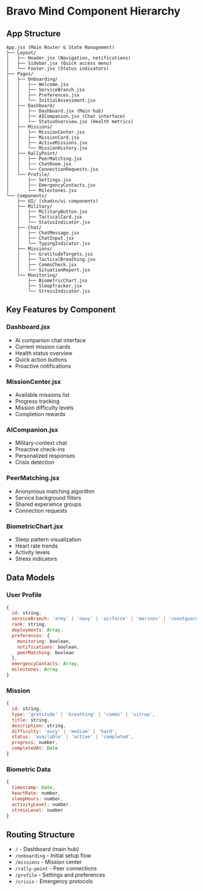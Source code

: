 # Bravo Mind Component Hierarchy

## App Structure
```
App.jsx (Main Router & State Management)
├── Layout/
│   ├── Header.jsx (Navigation, notifications)
│   ├── Sidebar.jsx (Quick access menu)
│   └── Footer.jsx (Status indicators)
├── Pages/
│   ├── Onboarding/
│   │   ├── Welcome.jsx
│   │   ├── ServiceBranch.jsx
│   │   ├── Preferences.jsx
│   │   └── InitialAssessment.jsx
│   ├── Dashboard/
│   │   ├── Dashboard.jsx (Main hub)
│   │   ├── AICompanion.jsx (Chat interface)
│   │   └── StatusOverview.jsx (Health metrics)
│   ├── Missions/
│   │   ├── MissionCenter.jsx
│   │   ├── MissionCard.jsx
│   │   ├── ActiveMissions.jsx
│   │   └── MissionHistory.jsx
│   ├── RallyPoint/
│   │   ├── PeerMatching.jsx
│   │   ├── ChatRoom.jsx
│   │   └── ConnectionRequests.jsx
│   └── Profile/
│       ├── Settings.jsx
│       ├── EmergencyContacts.jsx
│       └── Milestones.jsx
└── Components/
    ├── UI/ (shadcn/ui components)
    ├── Military/
    │   ├── MilitaryButton.jsx
    │   ├── TacticalCard.jsx
    │   └── StatusIndicator.jsx
    ├── Chat/
    │   ├── ChatMessage.jsx
    │   ├── ChatInput.jsx
    │   └── TypingIndicator.jsx
    ├── Missions/
    │   ├── GratitudeTargets.jsx
    │   ├── TacticalBreathing.jsx
    │   ├── CommsCheck.jsx
    │   └── SituationReport.jsx
    └── Monitoring/
        ├── BiometricChart.jsx
        ├── SleepTracker.jsx
        └── StressIndicator.jsx
```

## Key Features by Component

### Dashboard.jsx
- AI companion chat interface
- Current mission cards
- Health status overview
- Quick action buttons
- Proactive notifications

### MissionCenter.jsx
- Available missions list
- Progress tracking
- Mission difficulty levels
- Completion rewards

### AICompanion.jsx
- Military-context chat
- Proactive check-ins
- Personalized responses
- Crisis detection

### PeerMatching.jsx
- Anonymous matching algorithm
- Service background filters
- Shared experience groups
- Connection requests

### BiometricChart.jsx
- Sleep pattern visualization
- Heart rate trends
- Activity levels
- Stress indicators

## Data Models

### User Profile
```javascript
{
  id: string,
  serviceBranch: 'army' | 'navy' | 'airforce' | 'marines' | 'coastguard',
  rank: string,
  deployments: Array,
  preferences: {
    monitoring: boolean,
    notifications: boolean,
    peerMatching: boolean
  },
  emergencyContacts: Array,
  milestones: Array
}
```

### Mission
```javascript
{
  id: string,
  type: 'gratitude' | 'breathing' | 'comms' | 'sitrep',
  title: string,
  description: string,
  difficulty: 'easy' | 'medium' | 'hard',
  status: 'available' | 'active' | 'completed',
  progress: number,
  completedAt: Date
}
```

### Biometric Data
```javascript
{
  timestamp: Date,
  heartRate: number,
  sleepHours: number,
  activityLevel: number,
  stressLevel: number
}
```

## Routing Structure
- `/` - Dashboard (main hub)
- `/onboarding` - Initial setup flow
- `/missions` - Mission center
- `/rally-point` - Peer connections
- `/profile` - Settings and preferences
- `/crisis` - Emergency protocols

